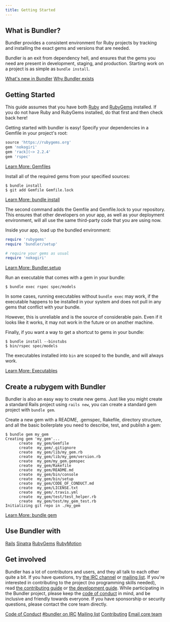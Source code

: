 ```yaml
---
title: Getting Started
---
```

## What is Bundler?

Bundler provides a consistent environment for Ruby projects by tracking
and installing the exact gems and versions that are needed.

Bundler is an exit from dependency hell, and ensures that the gems
you need are present in development, staging, and production.
Starting work on a project is as simple as `bundle install`.

<a href="../v2.4/whats_new.html" class="btn btn-primary">What's new in Bundler</a>
<a href="./rationale.html" class="btn btn-primary">Why Bundler exists</a>

## Getting Started
<a name="getting-started"></a>

This guide assumes that you have both [Ruby](https://www.ruby-lang.org/en/downloads/)
and [RubyGems](https://rubygems.org/pages/download) installed. If you do not have Ruby
and RubyGems installed, do that first and then check back here!

Getting started with bundler is easy!
Specify your dependencies in a Gemfile in your project's root:

~~~ruby
source 'https://rubygems.org'
gem 'nokogiri'
gem 'rack](~> 2.2.4'
gem 'rspec'
~~~

<a href="./gemfile.html" class="btn btn-primary">Learn More: Gemfiles</a>

Install all of the required gems from your specified sources:

~~~
$ bundle install
$ git add Gemfile Gemfile.lock
~~~

<a href="../man/bundle-install.1.html" class="btn btn-primary">Learn More: bundle install</a>

The second command adds the Gemfile and Gemfile.lock to your repository. This ensures
that other developers on your app, as well as your deployment environment, will all use
the same third-party code that you are using now.

Inside your app, load up the bundled environment:

~~~ruby
require 'rubygems'
require 'bundler/setup'

# require your gems as usual
require 'nokogiri'
~~~

<a href="./bundler_setup.html" class="btn btn-primary">Learn More: Bundler.setup</a>

Run an executable that comes with a gem in your bundle:

~~~
$ bundle exec rspec spec/models
~~~

In some cases, running executables without `bundle exec`
may work, if the executable happens to be installed in your system
and does not pull in any gems that conflict with your bundle.

However, this is unreliable and is the source of considerable pain.
Even if it looks like it works, it may not work in the future or
on another machine.

Finally, if you want a way to get a shortcut to gems in your bundle:

~~~
$ bundle install --binstubs
$ bin/rspec spec/models
~~~

The executables installed into `bin` are scoped to the
bundle, and will always work.

<a href="../man/bundle-exec.1.html" class="btn btn-primary">Learn More: Executables</a>

## Create a rubygem with Bundler
<a name="create-gem"></a>

Bundler is also an easy way to create new gems. Just like you might create a standard Rails project using `rails new`, you can create a standard gem project with `bundle gem`.

Create a new gem with a README, .gemspec, Rakefile, directory structure, and all the basic boilerplate you need to describe, test, and publish a gem:

~~~
$ bundle gem my_gem
Creating gem 'my_gem'...
      create  my_gem/Gemfile
      create  my_gem/.gitignore
      create  my_gem/lib/my_gem.rb
      create  my_gem/lib/my_gem/version.rb
      create  my_gem/my_gem.gemspec
      create  my_gem/Rakefile
      create  my_gem/README.md
      create  my_gem/bin/console
      create  my_gem/bin/setup
      create  my_gem/CODE_OF_CONDUCT.md
      create  my_gem/LICENSE.txt
      create  my_gem/.travis.yml
      create  my_gem/test/test_helper.rb
      create  my_gem/test/my_gem_test.rb
Initializing git repo in ./my_gem
~~~

<a href="../man/bundle-gem.1.html" class="btn btn-primary">Learn More: bundle gem</a>

## Use Bundler with
<a name="use-bundler"></a>

<a href="./rails.html" class="btn btn-primary">Rails</a>
<a href="./sinatra.html" class="btn btn-primary">Sinatra</a>
<a href="./rubygems.html" class="btn btn-primary">RubyGems</a>
<a href="./rubymotion.html" class="btn btn-primary">RubyMotion</a>

## Get involved
<a name="get-involved"></a>

Bundler has a lot of contributors and users, and they all talk to each other quite a bit.
If you have questions, try [the IRC channel](http://webchat.freenode.net/?channels=bundler)
or [mailing list](http://groups.google.com/group/ruby-bundler).
If you're interested in contributing to the project (no programming skills needed),
read [the contributing guide](https://github.com/rubygems/rubygems/blob/master/bundler/doc/contributing/README.md)
or [the development guide](https://github.com/rubygems/rubygems/blob/master/bundler/doc/development/README.md).
While participating in the Bundler project, please keep the [code of conduct](/conduct.html)
in mind, and be inclusive and friendly towards everyone. If you have sponsorship or security questions, please contact the core team directly.

<a href="/conduct.html" class="btn btn-primary">Code of Conduct</a>
<a href="http://webchat.freenode.net/?channels=bundler" class="btn btn-primary">#bundler on IRC</a>
<a href="http://groups.google.com/group/ruby-bundler" class="btn btn-primary">Mailing list</a>
<a href="https://github.com/rubygems/rubygems/blob/master/bundler/doc/contributing/README.md" class="btn btn-primary">Contributing</a>
<a href="mailto:team@bundler.io" class="btn btn-primary">Email core team</a>
